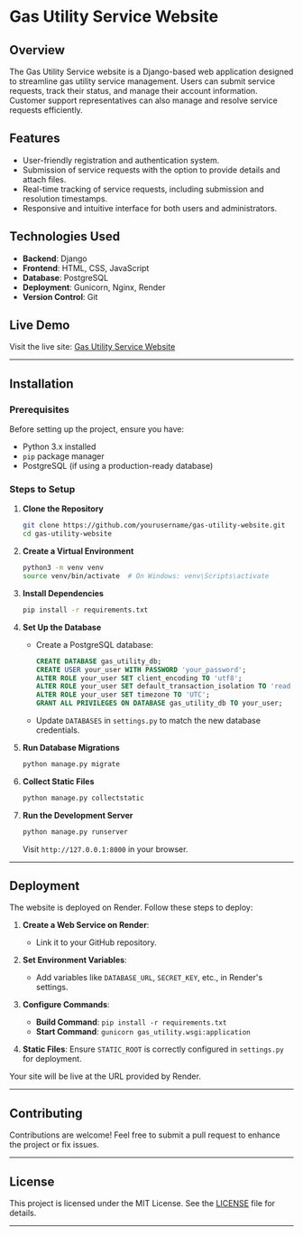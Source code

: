 # Gas Utility Service Website

## Overview

The Gas Utility Service website is a Django-based web application designed to streamline gas utility service management. Users can submit service requests, track their status, and manage their account information. Customer support representatives can also manage and resolve service requests efficiently.

## Features

- User-friendly registration and authentication system.
- Submission of service requests with the option to provide details and attach files.
- Real-time tracking of service requests, including submission and resolution timestamps.
- Responsive and intuitive interface for both users and administrators.

## Technologies Used

- **Backend**: Django
- **Frontend**: HTML, CSS, JavaScript
- **Database**: PostgreSQL
- **Deployment**: Gunicorn, Nginx, Render
- **Version Control**: Git

## Live Demo

Visit the live site: [Gas Utility Service Website](https://gas-utility-website-1.onrender.com)

---

## Installation

### Prerequisites

Before setting up the project, ensure you have:

- Python 3.x installed
- `pip` package manager
- PostgreSQL (if using a production-ready database)

### Steps to Setup

1. **Clone the Repository**
   ```bash
   git clone https://github.com/yourusername/gas-utility-website.git
   cd gas-utility-website
   ```

2. **Create a Virtual Environment**
   ```bash
   python3 -m venv venv
   source venv/bin/activate  # On Windows: venv\Scripts\activate
   ```

3. **Install Dependencies**
   ```bash
   pip install -r requirements.txt
   ```

4. **Set Up the Database**
   - Create a PostgreSQL database:
     ```sql
     CREATE DATABASE gas_utility_db;
     CREATE USER your_user WITH PASSWORD 'your_password';
     ALTER ROLE your_user SET client_encoding TO 'utf8';
     ALTER ROLE your_user SET default_transaction_isolation TO 'read committed';
     ALTER ROLE your_user SET timezone TO 'UTC';
     GRANT ALL PRIVILEGES ON DATABASE gas_utility_db TO your_user;
     ```

   - Update `DATABASES` in `settings.py` to match the new database credentials.

5. **Run Database Migrations**
   ```bash
   python manage.py migrate
   ```

6. **Collect Static Files**
   ```bash
   python manage.py collectstatic
   ```

7. **Run the Development Server**
   ```bash
   python manage.py runserver
   ```

   Visit `http://127.0.0.1:8000` in your browser.

---

## Deployment

The website is deployed on Render. Follow these steps to deploy:

1. **Create a Web Service on Render**:
   - Link it to your GitHub repository.

2. **Set Environment Variables**:
   - Add variables like `DATABASE_URL`, `SECRET_KEY`, etc., in Render's settings.

3. **Configure Commands**:
   - **Build Command**: `pip install -r requirements.txt`
   - **Start Command**: `gunicorn gas_utility.wsgi:application`

4. **Static Files**:
   Ensure `STATIC_ROOT` is correctly configured in `settings.py` for deployment.

Your site will be live at the URL provided by Render.

---

## Contributing

Contributions are welcome! Feel free to submit a pull request to enhance the project or fix issues.

---

## License

This project is licensed under the MIT License. See the [LICENSE](LICENSE) file for details.

---

